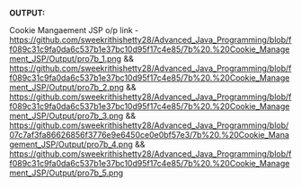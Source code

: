 **OUTPUT:**

Cookie Mangaement JSP o/p link - https://github.com/sweekrithishetty28/Advanced_Java_Programming/blob/ff089c31c9fa0da6c537b1e37bc10d95f17c4e85/7b%20.%20Cookie_Management_JSP/Output/pro7b_1.png && https://github.com/sweekrithishetty28/Advanced_Java_Programming/blob/ff089c31c9fa0da6c537b1e37bc10d95f17c4e85/7b%20.%20Cookie_Management_JSP/Output/pro7b_2.png && https://github.com/sweekrithishetty28/Advanced_Java_Programming/blob/ff089c31c9fa0da6c537b1e37bc10d95f17c4e85/7b%20.%20Cookie_Management_JSP/Output/pro7b_3.png && https://github.com/sweekrithishetty28/Advanced_Java_Programming/blob/07c7af3fa86626856f3776e9e6450ce0e0bf57e3/7b%20.%20Cookie_Management_JSP/Output/pro7b_4.png && https://github.com/sweekrithishetty28/Advanced_Java_Programming/blob/ff089c31c9fa0da6c537b1e37bc10d95f17c4e85/7b%20.%20Cookie_Management_JSP/Output/pro7b_5.png
